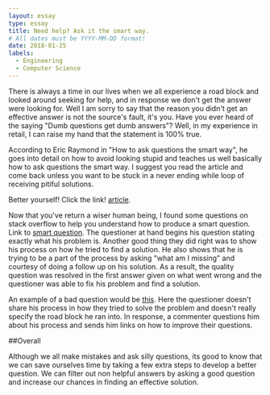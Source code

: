 ```yaml
---
layout: essay
type: essay
title: Need help? Ask it the smart way.
# All dates must be YYYY-MM-DD format!
date: 2018-01-25
labels:
  - Engineering
  - Computer Science
---
```



There is always a time in our lives when we all experience a road block and looked around seeking for help, and in response
we don't get the answer were looking for. Well I am sorry to say that the reason you didn't get an effective answer is not
the source's fault, it's you. Have you ever heard of the saying "Dumb questions get dumb answers"? Well, in my experience in retail, I can raise my hand that the statement is 100% true.

According to Eric Raymond in "How to ask questions the smart way", he goes into detail on how to avoid looking stupid and teaches us well basically how to ask questions the smart way. I suggest you read the article and come back unless you want to be stuck in a never ending while loop of receiving pitiful solutions.

Better yourself! Click the link! [article](http://www.catb.org/esr/faqs/smart-questions.html).

Now that you've return a wiser human being, I found some questions on stack overflow to help you understand how to produce a smart question. Link to [smart question](https://stackoverflow.com/questions/48458101/protoc-producing-invalid-java-code). The questioner at hand begins his question stating exactly what his problem is. Another good thing they did right was to show his process on how he tried to find a solution. He also shows that he is trying to be a part of the process by asking "what am I missing" and courtesy of doing a follow up on his solution. As a result, the quality question was resolved in the first answer given on what went wrong and the questioner was able to fix his problem and find a solution.

An example of a bad question would be [this](https://stackoverflow.com/questions/48458769/how-to-change-the-ckeditor-auto-save-message-in-asp-net). Here the questioner doesn't share his process in how they tried to solve the problem and doesn't really specify the road block he ran into. In response, a commenter questions him about his process and sends him links on how to improve their questions.

##Overall

Although we all make mistakes and ask silly questions, its good to know that we can save ourselves time by taking a few extra steps to develop a better question. We can filter out non helpful answers by asking a good question and increase our chances in finding an effective solution. 


